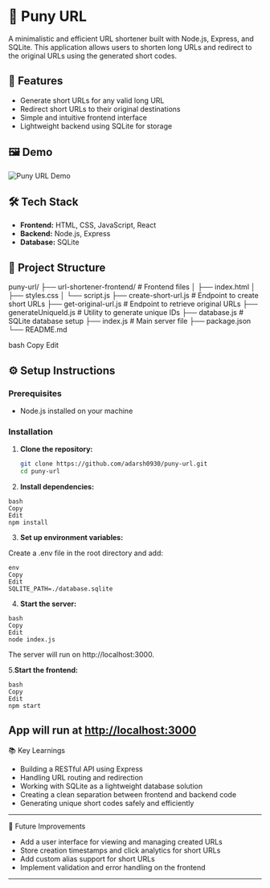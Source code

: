 # 🔗 Puny URL

A minimalistic and efficient URL shortener built with Node.js, Express, and SQLite. This application allows users to shorten long URLs and redirect to the original URLs using the generated short codes.

## 🚀 Features

- Generate short URLs for any valid long URL
- Redirect short URLs to their original destinations
- Simple and intuitive frontend interface
- Lightweight backend using SQLite for storage

## 🖼️ Demo

![Puny URL Demo](/puny-url-demo.gif)


## 🛠️ Tech Stack

- **Frontend:** HTML, CSS, JavaScript, React
- **Backend:** Node.js, Express
- **Database:** SQLite

## 📁 Project Structure

puny-url/
├── url-shortener-frontend/ # Frontend files
│ ├── index.html
│ ├── styles.css
│ └── script.js
├── create-short-url.js # Endpoint to create short URLs
├── get-original-url.js # Endpoint to retrieve original URLs
├── generateUniqueId.js # Utility to generate unique IDs
├── database.js # SQLite database setup
├── index.js # Main server file
├── package.json
└── README.md

bash
Copy
Edit

## ⚙️ Setup Instructions

### Prerequisites

- Node.js installed on your machine

### Installation

1. **Clone the repository:**

   ```bash
   git clone https://github.com/adarsh0930/puny-url.git
   cd puny-url
   ```
2. **Install dependencies:**

```
bash
Copy
Edit
npm install
```

3. **Set up environment variables:**

Create a .env file in the root directory and add:
```
env
Copy
Edit
SQLITE_PATH=./database.sqlite
```

4. **Start the server:**
```
bash
Copy
Edit
node index.js
```
The server will run on http://localhost:3000.

5.**Start the frontend:**

```
bash
Copy
Edit
npm start
```
App will run at [http://localhost:3000](http://localhost:3000)
---  

📚 Key Learnings
- Building a RESTful API using Express
- Handling URL routing and redirection
- Working with SQLite as a lightweight database solution
- Creating a clean separation between frontend and backend code
- Generating unique short codes safely and efficiently

---  

🚧 Future Improvements
- Add a user interface for viewing and managing created URLs
- Store creation timestamps and click analytics for short URLs
- Add custom alias support for short URLs
- Implement validation and error handling on the frontend

---  
